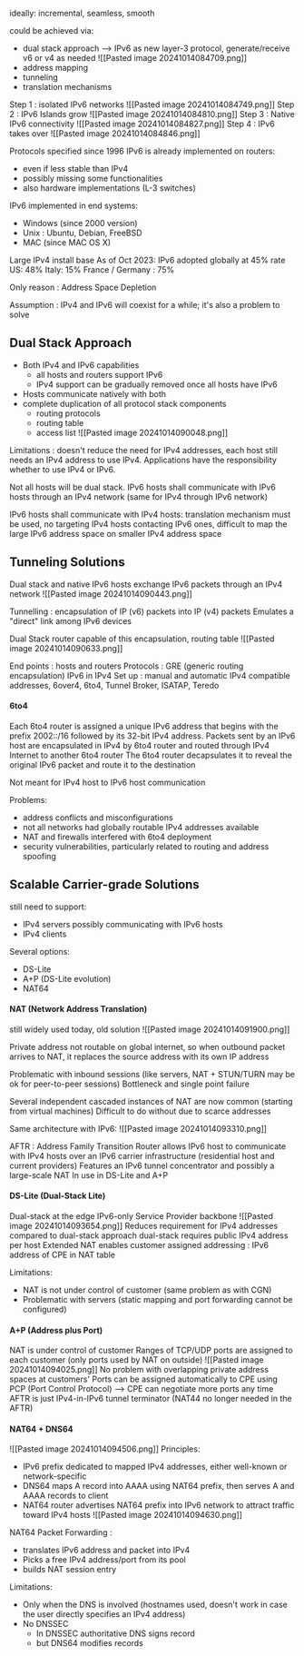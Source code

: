
ideally: incremental, seamless, smooth

could be achieved via:
- dual stack approach --> IPv6 as new layer-3 protocol, generate/receive v6 or v4 as needed
  ![[Pasted image 20241014084709.png]]
- address mapping
- tunneling 
- translation mechanisms

Step 1 : isolated IPv6 networks
![[Pasted image 20241014084749.png]]
Step 2 : IPv6 Islands grow
![[Pasted image 20241014084810.png]]
Step 3 : Native IPv6 connectivity
![[Pasted image 20241014084827.png]]
Step 4 : IPv6 takes over
![[Pasted image 20241014084846.png]]

Protocols specified since 1996
IPv6 is already implemented on routers:
- even if less stable than IPv4
- possibly missing some functionalities
- also hardware implementations (L-3 switches)

IPv6 implemented in end systems:
- Windows (since 2000 version)
- Unix : Ubuntu, Debian, FreeBSD
- MAC (since MAC OS X)

Large IPv4 install base
As of Oct 2023: IPv6 adopted globally at 45% rate 
	US: 48%
	Italy: 15%
	France / Germany : 75%

Only reason : Address Space Depletion

Assumption : IPv4 and IPv6 will coexist for a while; it's also a problem to solve
## Dual Stack Approach

- Both IPv4 and IPv6 capabilities
	- all hosts and routers support IPv6
	- IPv4 support can be gradually removed once all hosts have IPv6
- Hosts communicate natively with both
- complete duplication of all protocol stack components
	- routing protocols
	- routing table
	- access list
![[Pasted image 20241014090048.png]]

Limitations : doesn't reduce the need for IPv4 addresses, each host still needs an IPv4 address to use IPv4. Applications have the responsibility whether to use IPv4 or IPv6.

Not all hosts will be dual stack. 
IPv6 hosts shall communicate with IPv6 hosts through an IPv4 network (same for IPv4 through IPv6 network)

IPv6 hosts shall communicate with IPv4 hosts: translation mechanism must be used, no targeting IPv4 hosts contacting IPv6 ones, difficult to map the large IPv6 address space on smaller IPv4 address space
## Tunneling Solutions

Dual stack and native IPv6 hosts exchange IPv6 packets through an IPv4 network
![[Pasted image 20241014090443.png]]

Tunnelling : encapsulation of IP (v6) packets into IP (v4) packets
Emulates a "direct" link among IPv6 devices

Dual Stack router capable of this encapsulation, routing table
![[Pasted image 20241014090633.png]]

End points : hosts and routers
Protocols :
	GRE (generic routing encapsulation)
	IPv6 in IPv4
Set up : manual and automatic
	IPv4 compatible addresses, 6over4, 6to4, Tunnel Broker, ISATAP, Teredo
#### 6to4
Each 6to4 router is assigned a unique IPv6 address that begins with the prefix 2002::/16 followed by its 32-bit IPv4 address.
Packets sent by an IPv6 host are encapsulated in IPv4 by 6to4 router and routed through IPv4 Internet to another 6to4 router
The 6to4 router decapsulates it to reveal the original IPv6 packet and route it to the destination

Not meant for IPv4 host to IPv6 host communication

Problems: 
- address conflicts and misconfigurations
- not all networks had globally routable IPv4 addresses available
- NAT and firewalls interfered with 6to4 deployment
- security vulnerabilities, particularly related to routing and address spoofing
## Scalable Carrier-grade Solutions

still need to support:
- IPv4 servers possibly communicating with IPv6 hosts
- IPv4 clients

Several options: 
- DS-Lite
- A+P (DS-Lite evolution)
- NAT64

#### NAT (Network Address Translation)
still widely used today, old solution
![[Pasted image 20241014091900.png]]

Private address not routable on global internet, so when outbound packet arrives to NAT, it replaces the source address with its own IP address

Problematic with inbound sessions (like servers, NAT + STUN/TURN may be ok for peer-to-peer sessions)
Bottleneck and single point failure

Several independent cascaded instances of NAT are now common (starting from virtual machines)
Difficult to do without due to scarce addresses

Same architecture with IPv6:
![[Pasted image 20241014093310.png]]

AFTR : Address Family Transition Router
allows IPv6 host to communicate with IPv4 hosts over an IPv6 carrier infrastructure (residential host and current providers) 
Features an IPv6 tunnel concentrator and possibly a large-scale NAT
In use in DS-Lite and A+P

#### DS-Lite (Dual-Stack Lite)
Dual-stack at the edge
IPv6-only Service Provider backbone
![[Pasted image 20241014093654.png]]
Reduces requirement for IPv4 addresses compared to dual-stack approach
	dual-stack requires public IPv4 address per host
Extended NAT enables customer assigned addressing : IPv6 address of CPE in NAT table

Limitations:
- NAT is not under control of customer (same problem as with CGN)
- Problematic with servers (static mapping and port forwarding cannot be configured)
#### A+P (Address plus Port)
NAT is under control of customer
Ranges of TCP/UDP ports are assigned to each customer (only ports used by NAT on outside)
![[Pasted image 20241014094025.png]]
No problem with overlapping private address spaces at customers'
Ports can be assigned automatically to CPE using PCP (Port Control Protocol) --> CPE can negotiate more ports any time
AFTR is just IPv4-in-IPv6 tunnel terminator (NAT44 no longer needed in the AFTR)
#### NAT64 + DNS64
![[Pasted image 20241014094506.png]]
Principles:
- IPv6 prefix dedicated to mapped IPv4 addresses, either well-known or network-specific
- DNS64 maps A record into AAAA using NAT64 prefix, then serves A and AAAA records to client
- NAT64 router advertises NAT64 prefix into IPv6 network to attract traffic toward IPv4 hosts
![[Pasted image 20241014094630.png]]

NAT64 Packet Forwarding : 
- translates IPv6 address and packet into IPv4
- Picks a free IPv4 address/port from its pool
- builds NAT session entry

Limitations:
- Only when the DNS is involved (hostnames used, doesn't work in case the user directly specifies an IPv4 address)
- No DNSSEC
	- In DNSSEC authoritative DNS signs record
	- but DNS64 modifies records